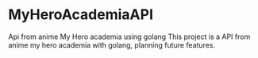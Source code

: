 # MyHeroAcademiaAPI
Api from anime My Hero academia using golang
This project is a API from anime my hero academia with golang, planning future features.
